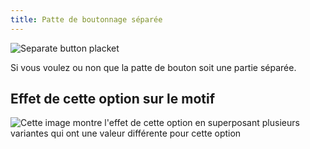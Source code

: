 ```yaml
---
title: Patte de boutonnage séparée
---
```


![Separate button placket](seperatebuttonplacket.svg)

Si vous voulez ou non que la patte de bouton soit une partie séparée.

## Effet de cette option sur le motif

![Cette image montre l'effet de cette option en superposant plusieurs variantes qui ont une valeur différente pour cette option](simon_seperatebuttonplacket_sample.svg "Effet de cette option sur le motif")
